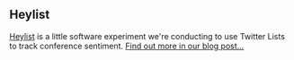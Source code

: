 Heylist
----

[Heylist](http://twitter.com/heylist) is a little software experiment we're conducting to use Twitter Lists to track conference sentiment. [Find out more in our blog post...](/twitter-lists-and-scottish-ruby-conf)
